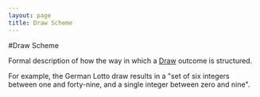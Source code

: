```yaml
---
layout: page
title: Draw Scheme
---
```


#Draw Scheme

Formal description of how the way in which a [Draw](draw) outcome is structured.

For example, the German Lotto draw results in a "set of six integers between one and forty-nine, and a single integer between zero and nine".
